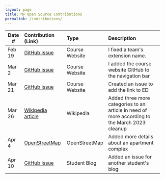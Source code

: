 ```yaml
---
layout: page
title: My Open Source Contributions
permalink: /contributions/
---
```


<!--
Type of the contribution should be "Wikipedia edit", "OpenStreet Map feature", "Documentation", "Course website", "Blog",
"Browser Add-on", etc.

The description should include a brief summary of what you did.

The link should bring us to a public page that shows your contribution. 

Replace the first row with your own contribution. 

-->





| Date #       | Contribution (Link)  | Type  | Description |
|---|:---|:---|:---|
| Feb 19   | [GitHub issue](https://github.com/joannakl/ossd/issues/47)    | Course Website    |   I fixed a team's extension name.    |
| Mar 2    | [GitHub issue](https://github.com/joannakl/ossd/issues/51)    | Course Website    |   I added the course website GitHub to the navigation bar   |
| Mar 21   | [GitHub issue](https://github.com/joannakl/ossd/issues/69)    | Course Website    |   Created an issue to add the link to ED   |
| Mar 26   | [Wikipedia article](https://en.wikipedia.org/wiki/Aisha_Muhammed-Oyebode)    | Wikipedia    |   Added three more categories to an article in need of more according to the March 2023 cleanup   |
| Apr 4    | [OpenStreetMap](https://www.openstreetmap.org/changeset/134518701)  | OpenStreetMap   | Added more details about an apartment complex   |
| Apr 10   | [GitHub issue](https://github.com/ossd-s23/daniellehzhao-weekly/issues/1)  | Student Blog | Added an issue for another student's blog  |